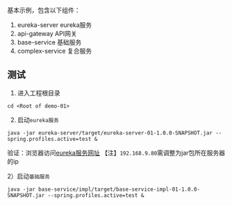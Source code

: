 
基本示例，包含以下组件：

1. eureka-server eureka服务
2. api-gateway API网关
3. base-service 基础服务
4. complex-service 复合服务

## 测试

1) 进入工程根目录

```
cd <Root of demo-01>
```

2) 启动`eureka服务`
```
java -jar eureka-server/target/eureka-server-01-1.0.0-SNAPSHOT.jar --spring.profiles.active=test &
```

验证：浏览器访问[eureka服务网址](http://192.168.9.80:18801/)
【注】`192.168.9.80`需调整为jar包所在服务器的ip

2）启动`基础服务`

```
java -jar base-service/impl/target/base-service-impl-01-1.0.0-SNAPSHOT.jar --spring.profiles.active=test &
```

